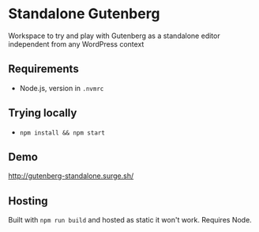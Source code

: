 # Standalone Gutenberg

Workspace to try and play with Gutenberg as a standalone editor independent from any WordPress context

## Requirements

- Node.js, version in `.nvmrc`

## Trying locally


* `npm install && npm start`

## Demo

http://gutenberg-standalone.surge.sh/

## Hosting

Built with `npm run build` and hosted as static it won't work. Requires Node.
